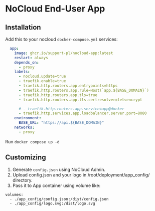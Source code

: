 # NoCloud End-User App

## Installation

Add this to your nocloud `docker-compose.yml` services:

```yaml
  app:
    image: ghcr.io/support-pl/nocloud-app:latest
    restart: always
    depends_on:
      - proxy
    labels:
      - nocloud.update=true
      - traefik.enable=true
      - traefik.http.routers.app.entrypoints=https
      - traefik.http.routers.app.rule=Host(`app.${BASE_DOMAIN}`)
      - traefik.http.routers.app.tls=true
      - traefik.http.routers.app.tls.certresolver=letsencrypt

      # - traefik.http.routers.app.service=app@docker
      - traefik.http.services.app.loadbalancer.server.port=8080
    environment:
      BASE_URL: "https://api.${BASE_DOMAIN}"
    networks:
      - proxy
```

Run `docker compose up -d`

## Customizing

1. Generate `config.json` using NoCloud Admin.
2. Upload config.json and your logo in /root/deployment/app_config/ directory.
3. Pass it to App container using volume like:

```
volumes:
  - ./app_config/config.json:/dist/config.json
  - ./app_config/logo.svg:/dist/logo.svg
```
